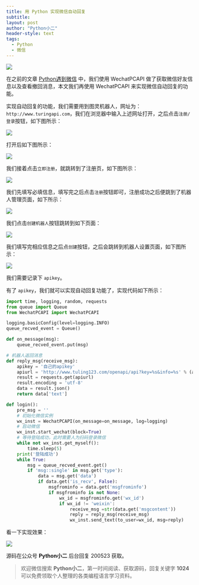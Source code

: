 ```yaml
---
title: 用 Python 实现微信自动回复
subtitle: 
layout: post
author: "Python小二"
header-style: text
tags:
  - Python
  - 微信
---
```


![](https://img-blog.csdnimg.cn/20200523131719785.PNG#pic_center)

在之前的文章 [Python遇到微信](https://mp.weixin.qq.com/s/rjKuteg3VjQH-W9twQ6Zlw) 中，我们使用 WechatPCAPI 做了获取微信好友信息以及查看撤回消息，本文我们再使用 WechatPCAPI 来实现微信自动回复的功能。

实现自动回复的功能，我们需要用到图灵机器人，网址为：`http://www.turingapi.com`，我们在浏览器中输入上述网址打开，之后点击`注册/登录`按钮，如下图所示：

![](https://img-blog.csdnimg.cn/20200523131753697.PNG?x-oss-process=image/watermark,type_ZmFuZ3poZW5naGVpdGk,shadow_10,text_aHR0cHM6Ly9ibG9nLmNzZG4ubmV0L2l0eWFyZA==,size_16,color_FFFFFF,t_70)

打开后如下图所示：

![](https://img-blog.csdnimg.cn/2020052313181261.PNG?x-oss-process=image/watermark,type_ZmFuZ3poZW5naGVpdGk,shadow_10,text_aHR0cHM6Ly9ibG9nLmNzZG4ubmV0L2l0eWFyZA==,size_16,color_FFFFFF,t_70)

我们接着点击`立即注册`，就跳转到了注册页，如下图所示：

![](https://img-blog.csdnimg.cn/20200523131829219.PNG?x-oss-process=image/watermark,type_ZmFuZ3poZW5naGVpdGk,shadow_10,text_aHR0cHM6Ly9ibG9nLmNzZG4ubmV0L2l0eWFyZA==,size_16,color_FFFFFF,t_70)

我们先填写必填信息，填写完之后点击`注册`按钮即可，注册成功之后便跳到了机器人管理页面，如下所示：

![](https://img-blog.csdnimg.cn/20200523131846501.PNG?x-oss-process=image/watermark,type_ZmFuZ3poZW5naGVpdGk,shadow_10,text_aHR0cHM6Ly9ibG9nLmNzZG4ubmV0L2l0eWFyZA==,size_16,color_FFFFFF,t_70)

我们点击`创建机器人`按钮跳转到如下页面：

![](https://img-blog.csdnimg.cn/20200523131900289.PNG?x-oss-process=image/watermark,type_ZmFuZ3poZW5naGVpdGk,shadow_10,text_aHR0cHM6Ly9ibG9nLmNzZG4ubmV0L2l0eWFyZA==,size_16,color_FFFFFF,t_70)

我们填写完相应信息之后点`创建`按钮，之后会跳转到机器人设置页面，如下图所示：

![](https://img-blog.csdnimg.cn/2020052313191689.PNG?x-oss-process=image/watermark,type_ZmFuZ3poZW5naGVpdGk,shadow_10,text_aHR0cHM6Ly9ibG9nLmNzZG4ubmV0L2l0eWFyZA==,size_16,color_FFFFFF,t_70)

我们需要记录下 `apikey`。

有了 `apikey`，我们就可以实现自动回复功能了，实现代码如下所示：

```python
import time, logging, random, requests
from queue import Queue
from WechatPCAPI import WechatPCAPI

logging.basicConfig(level=logging.INFO)
queue_recved_event = Queue()

def on_message(msg):
    queue_recved_event.put(msg)

# 机器人返回消息
def reply_msg(receive_msg):
    apikey = '自己的apikey'
    apiurl = 'http://www.tuling123.com/openapi/api?key=%s&info=%s' % (apikey, receive_msg)
    result = requests.get(apiurl)
    result.encoding = 'utf-8'
    data = result.json()
    return data['text']

def login():
    pre_msg = ''
    # 初始化微信实例
    wx_inst = WechatPCAPI(on_message=on_message, log=logging)
    # 启动微信
    wx_inst.start_wechat(block=True)
    # 等待登陆成功，此时需要人为扫码登录微信
    while not wx_inst.get_myself():
        time.sleep(5)
    print('登陆成功')
    while True:
        msg = queue_recved_event.get()
        if 'msg::single' in msg.get('type'):
            data = msg.get('data')
            if data.get('is_recv', False):
                msgfrominfo = data.get('msgfrominfo')
                if msgfrominfo is not None:
                    wx_id = msgfrominfo.get('wx_id')
                    if wx_id != 'weixin':
                        receive_msg =str(data.get('msgcontent'))
                        reply = reply_msg(receive_msg)
                        wx_inst.send_text(to_user=wx_id, msg=reply)
```

看一下实现效果：

![](https://img-blog.csdnimg.cn/20200523131938956.PNG?x-oss-process=image/watermark,type_ZmFuZ3poZW5naGVpdGk,shadow_10,text_aHR0cHM6Ly9ibG9nLmNzZG4ubmV0L2l0eWFyZA==,size_16,color_FFFFFF,t_70)

源码在公众号 **Python小二** 后台回复 200523 获取。

> 欢迎微信搜索 **Python小二**，第一时间阅读、获取源码，回复关键字 **1024** 可以免费领取个人整理的各类编程语言学习资料。